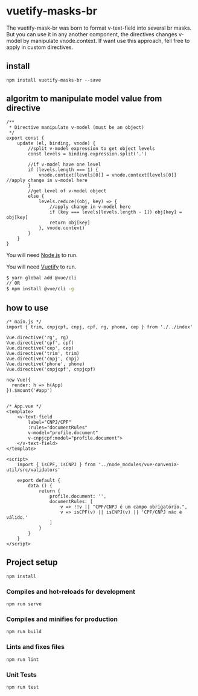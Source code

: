 # vuetify-masks-br
The vuetify-mask-br was born to format v-text-field into several br masks. But you can use it in any another component, the directives changes v-model by manipulate vnode.context. If want use this approach, fell free to apply in custom directives.

## install
```
npm install vuetify-masks-br --save
```

## algoritm to manipulate model value from directive
```
/**
 * Directive manipulate v-model (must be an object)
 */
export const {
    update (el, binding, vnode) {
        //split v-model expression to get object levels
        const levels = binding.expression.split('.')

        //if v-model have one level
        if (levels.length === 1) {
            vnode.context[levels[0]] = vnode.context[levels[0]] //apply change in v-model here
        }
        //get level of v-model object 
        else {
			levels.reduce((obj, key) => {
                //apply change in v-model here
				if (key === levels[levels.length - 1]) obj[key] = obj[key]
				return obj[key]
			}, vnode.context)
        }        
    }
}
```

You will need [Node.js](https://nodejs.org/) to run.

You will need [Vuetify](https://vuetifyjs.com) to run.

```sh
$ yarn global add @vue/cli
// OR
$ npm install @vue/cli -g
```

## how to use
```
/* main.js */
import { trim, cnpjcpf, cnpj, cpf, rg, phone, cep } from './../index'

Vue.directive('rg', rg)
Vue.directive('cpf', cpf)
Vue.directive('cep', cep)
Vue.directive('trim', trim)
Vue.directive('cnpj', cnpj)
Vue.directive('phone', phone)
Vue.directive('cnpjcpf', cnpjcpf)

new Vue({
  render: h => h(App)
}).$mount('#app')


/* App.vue */
<template>
    <v-text-field
        label="CNPJ/CPF"
        :rules="documentRules"
        v-model="profile.document"
        v-cnpjcpf:model="profile.document">
    </v-text-field>
</template>

<script>
    import { isCPF, isCNPJ } from '../node_modules/vue-convenia-util/src/validators'
    
    export default {
        data () {
            return {
                profile.document: '',
                documentRules: [
                    v => !!v || "CPF/CNPJ é um campo obrigatório.",
                    v => isCPF(v) || isCNPJ(v) || 'CPF/CNPJ não é válido.'
                ]
            }
        }
    }
</script>
```

## Project setup
```
npm install
```

### Compiles and hot-reloads for development
```
npm run serve
```

### Compiles and minifies for production
```
npm run build
```

### Lints and fixes files
```
npm run lint
```

### Unit Tests
```
npm run test
```
